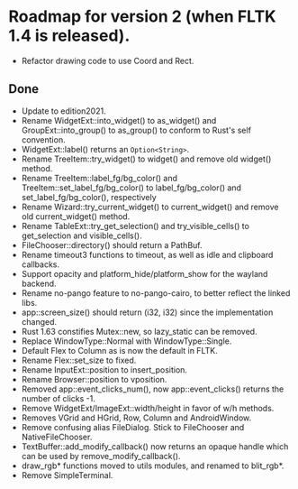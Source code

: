 # Roadmap for version 2 (when FLTK 1.4 is released). 
- Refactor drawing code to use Coord and Rect.

## Done
- Update to edition2021.
- Rename WidgetExt::into_widget() to as_widget() and GroupExt::into_group() to as_group() to conform to Rust's self convention.
- WidgetExt::label() returns an `Option<String>`.
- Rename TreeItem::try_widget() to widget() and remove old widget() method.
- Rename TreeItem::label_fg/bg_color() and TreeItem::set_label_fg/bg_color() to label_fg/bg_color() and set_label_fg/bg_color(), respectively
- Rename Wizard::try_current_widget() to current_widget() and remove old current_widget() method.
- Rename TableExt::try_get_selection() and try_visible_cells() to get_selection and visible_cells().
- FileChooser::directory() should return a PathBuf.
- Rename timeout3 functions to timeout, as well as idle and clipboard callbacks.
- Support opacity and platform_hide/platform_show for the wayland backend.
- Rename no-pango feature to no-pango-cairo, to better reflect the linked libs.
- app::screen_size() should return (i32, i32) since the implementation changed.
- Rust 1.63 constifies Mutex::new, so lazy_static can be removed.
- Replace WindowType::Normal with WindowType::Single.
- Default Flex to Column as is now the default in FLTK.
- Rename Flex::set_size to fixed. 
- Rename InputExt::position to insert_position.
- Rename Browser::position to vposition.
- Removed app::event_clicks_num(), now app::event_clicks() returns the number of clicks -1.
- Remove WidgetExt/ImageExt::width/height in favor of w/h methods.
- Removes VGrid and HGrid, Row, Column and AndroidWindow.
- Remove confusing alias FileDialog. Stick to FileChooser and NativeFileChooser.
- TextBuffer::add_modify_callback() now returns an opaque handle which can be used by remove_modify_callback().
- draw_rgb* functions moved to utils modules, and renamed to blit_rgb*.
- Remove SimpleTerminal.
